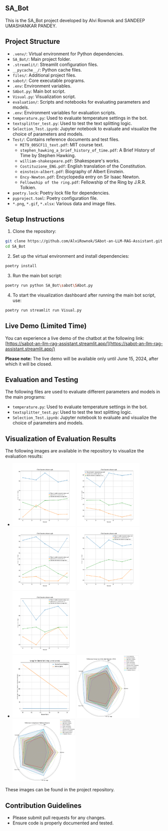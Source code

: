 ## SA_Bot

This is the SA_Bot project developed by Alvi Rownok and SANDEEP UMASHANKAR PANDEY.

## Project Structure

* `.venv/`: Virtual environment for Python dependencies.
* `SA_Bot/`: Main project folder.
* `.streamlit/`: Streamlit configuration files.
* `__pycache__/`: Python cache files.
* `files/`: Additional project files.
* `sabot/`: Core executable programs.
* `.env`: Environment variables.
* `SAbot.py`: Main bot script.
* `Visual.py`: Visualization script.
* `evaluation/`: Scripts and notebooks for evaluating parameters and models.
* `.env`: Environment variables for evaluation scripts.
* `temperature.py`: Used to evaluate temperature settings in the bot.
* `textsplitter_test.py`: Used to test the text splitting logic.
* `Selection_Test.ipynb`: Jupyter notebook to evaluate and visualize the choice of parameters and models.
* `Test/`: Contains reference documents and test files.
    * `MIT9_00SCF11_text.pdf`: MIT course text.
    * `stephen_hawking_a_brief_history_of_time.pdf`: A Brief History of Time by Stephen Hawking.
    * `william-shakespeare.pdf`: Shakespeare's works.
    * `Costituzione_ENG.pdf`: English translation of the Constitution.
    * `einstein-albert.pdf`: Biography of Albert Einstein.
    * `Ency-Newton.pdf`: Encyclopedia entry on Sir Isaac Newton.
    * `Fellowship of the ring.pdf`: Fellowship of the Ring by J.R.R. Tolkien.
* `poetry.lock`: Poetry lock file for dependencies.
* `pyproject.toml`: Poetry configuration file.
* `*.png`, `*.gif`, `*.xlsx`: Various data and image files.

## Setup Instructions

1. Clone the repository:

```bash
git clone https://github.com/AlviRownok/SAbot-an-LLM-RAG-Assistant.git
cd SA_Bot
```

2. Set up the virtual environment and install dependencies:

```bash
poetry install
```

3. Run the main bot script:

```bash
poetry run python SA_Bot\sabot\SAbot.py
```

4. To start the visualization dashboard after running the main bot script, use:

```bash
poetry run streamlit run Visual.py
```

## Live Demo (Limited Time)

You can experience a live demo of the chatbot at the following link: [https://sabot-an-llm-rag-assistant.streamlit.app/](https://sabot-an-llm-rag-assistant.streamlit.app/)

**Please note:** The live demo will be available only until June 15, 2024, after which it will be closed.

## Evaluation and Testing

The following files are used to evaluate different parameters and models in the main programs:

* `temperature.py`: Used to evaluate temperature settings in the bot.
* `textsplitter_test.py`: Used to test the text splitting logic.
* `Selection_Test.ipynb`: Jupyter notebook to evaluate and visualize the choice of parameters and models.

## Visualization of Evaluation Results

The following images are available in the repository to visualize the evaluation results:

* <img src="Temp_vs_Response_length.png" alt="Temp vs Response length" style="width:200px; height:200px;"> <img src="Temp_vs_Response_length_2.png" alt="Temp vs Response length 2" style="width:200px; height:200px;"> <img src="Temp_vs_Response_length_3.png" alt="Temp vs Response length 3" style="width:200px; height:200px;"> <img src="Temp_vs_Response_length_4.png" alt="Temp vs Response length 4" style="width:200px; height:200px;"> <img src="Temp_vs_Response_length_5.png" alt="Temp vs Response length 5" style="width:200px; height:200px;">
* <img src="Time_for_text_splitting.png" alt="Time for text splitting" style="width:200px; height:200px;"> <img src="Similarity_Measure_Performance_for_FAISS.png" alt="Similarity Measure Performance for FAISS.png" style="width:200px; height:200px;"> <img src="Similarity_Measure_Performance_for_General.png" alt="Similarity Measure Performance for General.png" style="width:200px; height:200px;">

These images can be found in the project repository.

## Contribution Guidelines

* Please submit pull requests for any changes.
* Ensure code is properly documented and tested.
